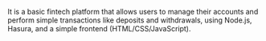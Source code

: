 It is a basic fintech platform that allows users to manage their accounts and perform simple transactions like deposits and withdrawals, using Node.js, Hasura, and a simple frontend (HTML/CSS/JavaScript).
